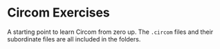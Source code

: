 # Circom Exercises
A starting point to learn Circom from zero up. The `.circom` files and their subordinate files are all included in the folders. 
